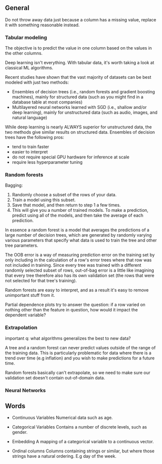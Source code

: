 ## General

Do not throw away data just because a column has a missing value, replace it with something reasonable instead.


### Tabular modeling
The objective is to predict the value in one column based on the values in the other columns.

Deep learning isn't everything. With tabular data, it's worth taking a look at classical ML algorithms.

Recent studies have shown that the vast majority of datasets can be best modeled with just two methods:

- Ensembles of decision trees (i.e., random forests and gradient boosting machines),    mainly for structured data (such as you might find in a database table at most companies)
- Multilayered neural networks learned with SGD (i.e., shallow and/or deep learning), mainly for unstructured data (such as audio, images, and natural language)

While deep learning is nearly ALWAYS superior for unstructured data, the two methods give similar results on structured data. Ensembles of decision trees have the following pros:
- tend to train faster
- easier to interpret
- do not require special GPU hardware for inference at scale
- require less hyperparameter tuning


### Random forests

Bagging:
1. Randomly choose a subset of the rows of your data.
2. Train a model using this subset.
3. Save that model, and then return to step 1 a few times.
4. This will give you a number of trained models. To make a prediction, predict using all of the models, and then take the average of each prediction.

In essence a random forest is a model that averages the predictions of a large number of decision trees, which are generated by randomly varying various parameters that specify what data is used to train the tree and other tree parameters.

The OOB error is a way of measuring prediction error on the training set by only including in the calculation of a row's error trees where that row was not included in training. Since every tree was trained with a different randomly selected subset of rows, out-of-bag error is a little like imagining that every tree therefore also has its own validation set (the rows that were not selected for that tree's training).


Random forests are easy to interpret, and as a result it's easy to remove unimportant stuff from it. 

Partial dependence plots try to answer the question: if a row varied on nothing other than the feature in question, how would it impact the dependent variable?

### Extrapolation 
important q: what algorithms generalizes the best to new data?

A tree and a random forest can never predict values outside of the range of the training data. This is particularly problematic for data where there is a trend over time (e.g inflation) and you wish to make predictions for a future time.

Random forests basically can't extrapolate, so we need to make sure our validation set doesn't contain out-of-domain data.

### Neural Networks

## Words

- Continuous Variables
Numerical data such as age.

- Categorical Variables
Contains a number of discrete levels, such as gender.

- Embedding
A mapping of a categorical variable to a continuous vector. 

- Ordinal columns
Columns containing strings or similar, but where those strings have a natural ordering. E.g day of the week.